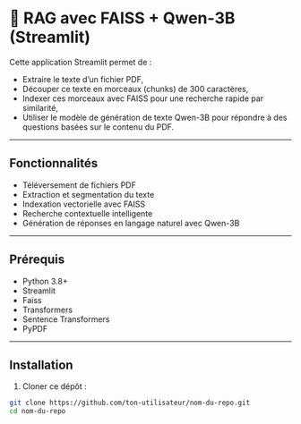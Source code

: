 # 📄 RAG avec FAISS + Qwen-3B (Streamlit)

Cette application Streamlit permet de :

- Extraire le texte d’un fichier PDF,
- Découper ce texte en morceaux (chunks) de 300 caractères,
- Indexer ces morceaux avec FAISS pour une recherche rapide par similarité,
- Utiliser le modèle de génération de texte Qwen-3B pour répondre à des questions basées sur le contenu du PDF.

---

## Fonctionnalités

- Téléversement de fichiers PDF
- Extraction et segmentation du texte
- Indexation vectorielle avec FAISS
- Recherche contextuelle intelligente
- Génération de réponses en langage naturel avec Qwen-3B

---

## Prérequis

- Python 3.8+
- Streamlit
- Faiss
- Transformers
- Sentence Transformers
- PyPDF

---

## Installation

1. Cloner ce dépôt :

```bash
git clone https://github.com/ton-utilisateur/nom-du-repo.git
cd nom-du-repo
